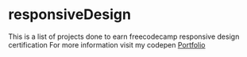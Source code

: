 # responsiveDesign
This is a list of projects done to earn freecodecamp responsive design certification
For more information visit my codepen [Portfolio](https://codepen.io/yusualiu/full/ZEQowPY)
